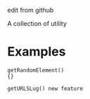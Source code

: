 edit from github

A collection of utility

# Examples

```
getRandomElement()
{}
```

```
getURLSLug() new feature
```
